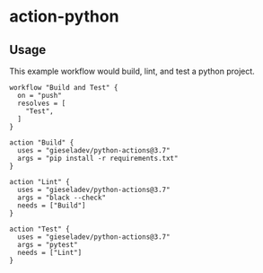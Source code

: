 # action-python

## Usage

This example workflow would build, lint, and test a python project.

```
workflow "Build and Test" {
  on = "push"
  resolves = [
    "Test",
  ]
}

action "Build" {
  uses = "gieseladev/python-actions@3.7"
  args = "pip install -r requirements.txt"
}

action "Lint" {
  uses = "gieseladev/python-actions@3.7"
  args = "black --check"
  needs = ["Build"]
}

action "Test" {
  uses = "gieseladev/python-actions@3.7"
  args = "pytest"
  needs = ["Lint"]
}
```
